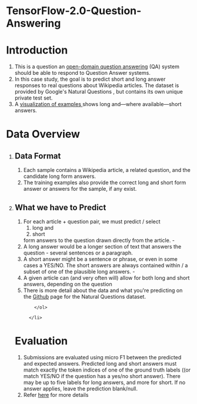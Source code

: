 # TensorFlow-2.0-Question-Answering

# Introduction
<ol>
  <li>This is a question an <a href = "https://en.wikipedia.org/wiki/Question_answering">open-domain question answering</a> (QA) system should be able to respond to Question Answer systems.</li>
  <li>In this case study, the goal is to predict short and long answer responses to real questions about Wikipedia articles. The dataset is provided by <a href"https://ai.google.com/research/NaturalQuestions/dataset">Google's Natural Questions </a>, but contains its own unique private test set. </li>
  <li>A <a href="https://ai.google.com/research/NaturalQuestions/visualization">visualization of examples </a>shows long and—where available—short answers.</li>
</ol>
    
# Data Overview
<ol>
  <li> 
    <h2> Data Format </h2> 
        <ol>
          <li> Each sample contains a Wikipedia article, a related question, and the candidate long form answers. </li>
          <li> The training examples also provide the correct long and short form answer or answers for the sample, if any exist.</li>
        </ol>
  </li>
	<li>	
	    <h2> What we have to Predict </h2>
		<ol>
		  <li> 
		    For each article + question pair, we must predict / select 
		      <ol>
			<li> long and </li>
			<li> short </li>
		      </ol>
		    form answers to the question drawn directly from the article. - 
		  </li>
		  <li>  A long answer would be a longer section of text that answers the question - several sentences or a paragraph.  </li>
		  <li> A short answer might be a sentence or phrase, or even in some cases a YES/NO. The short answers are always contained within / a subset of one of the plausible long answers. -  </li>
		  <li> A given article can (and very often will) allow for both long and short answers, depending on the question
		  </li>
		  <li> There is more detail about the data and what you're predicting on the <a href="https://github.com/google-research-datasets/natural-questions/blob/master/README.md">Github</a> page for the Natural Questions dataset.</li>

		</ol> 

	  </li>	
	
</ol>

# Evaluation
<ol>
	<li> Submissions are evaluated using micro F1 between the predicted and expected answers. Predicted long and short answers must match exactly the token indices of one of the ground truth labels ((or match YES/NO if the question has a yes/no short answer). There may be up to five labels for long answers, and more for short. If no answer applies, leave the prediction blank/null.</li>
	<li> Refer <a href = "https://www.kaggle.com/c/tensorflow2-question-answering/overview/evaluation">here</a> for more details </li>

</ol>
